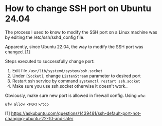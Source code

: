 # How to change SSH port on Ubuntu 24.04

The process I used to know to modify the SSH port on a Linux machine was by editing the /etc/ssh/sshd_config file.

Apparently, since Ubuntu 22.04, the way to modify the SSH port was changed. [1]

Steps executed to successfully change port:
1. Edit file `/usr/lib/systemd/system/ssh.socket`
2. Under `[Socket]`, change `ListenStream` parameter to desired port
3. Restart ssh service by command `systemctl restart ssh.socket`
4. Make sure you use ssh.socket otherwise it doesn't work..

Obviously, make sure new port is allowed in firewall config. Using `ufw`:

`ufw allow <PORT>/tcp`

[1] https://askubuntu.com/questions/1439461/ssh-default-port-not-changing-ubuntu-22-10-and-later
